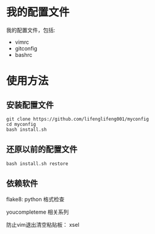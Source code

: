 我的配置文件
========

我的配置文件，包括:

* vimrc
* gitconfig
* bashrc

使用方法
========

安装配置文件
-----------
    git clone https://github.com/lifenglifeng001/myconfig
    cd myconfig
    bash install.sh

还原以前的配置文件
------------------

    bash install.sh restore

依赖软件
----------------

flake8: python 格式检查

youcompleteme 相关系列

防止vim退出清空粘贴板： xsel



